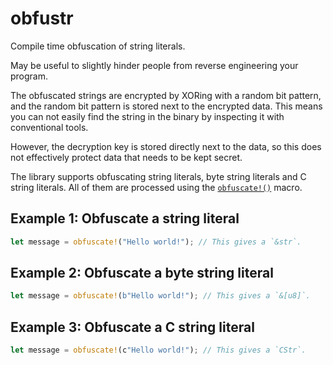 # obfustr

Compile time obfuscation of string literals.

May be useful to slightly hinder people from reverse engineering your program.

The obfuscated strings are encrypted by XORing with a random bit pattern,
and the random bit pattern is stored next to the encrypted data.
This means you can not easily find the string in the binary by inspecting it with conventional tools.

However, the decryption key is stored directly next to the data,
so this does not effectively protect data that needs to be kept secret.

The library supports obfuscating string literals, byte string literals and C string literals.
All of them are processed using the [`obfuscate!()`] macro.

## Example 1: Obfuscate a string literal
```rust
let message = obfuscate!("Hello world!"); // This gives a `&str`.
```

## Example 2: Obfuscate a byte string literal
```rust
let message = obfuscate!(b"Hello world!"); // This gives a `&[u8]`.
```

## Example 3: Obfuscate a C string literal
```rust
let message = obfuscate!(c"Hello world!"); // This gives a `CStr`.
```

[`obfuscate!()`]: https://docs.rs/obfustr/latest/obfustr/macro.obfuscate.html
